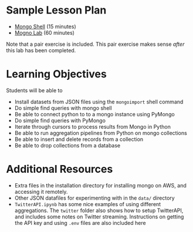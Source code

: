 # Sample Lesson Plan
- [Mongo Shell](mongo_shell.md) (15 minutes)
- [Mogno Lab](MongoLab_Student.ipynb) (60 minutes)

Note that a pair exercise is included. This pair exercise makes sense _after_ this lab has been completed.



# Learning Objectives

Students will be able to
- Install datasets from JSON files using the `mongoimport` shell command
- Do simple find queries with mongo shell
- Be able to connect python to to a mongo instance using PyMongo
- Do simple find queries with PyMongo
- Iterate through cursors to process results from Mongo in Python
- Be able to run aggregation pipelines from Python on mongo collections
- Be able to insert and delete records from a collection
- Be able to drop collections from a database

# Additional Resources
- Extra files in the installation directory for installing mongo on AWS, and accessing it remotely.
- Other JSON datafiles for experimenting with in the `data/` directory
- `TwitterAPI.ipynb` has some nice examples of using different aggregations. The `twitter` folder also shows how to setup TwitterAPI, and includes some notes on Twitter streaming. Instructions on getting the API key and using `.env` files are also included here